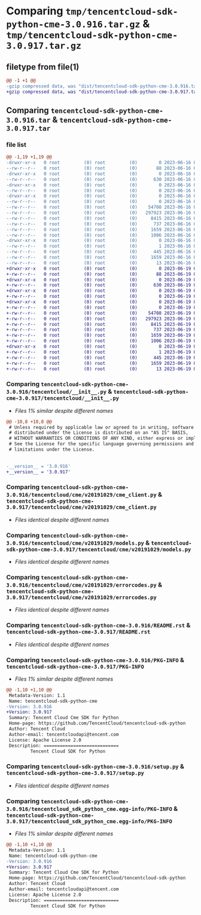 # Comparing `tmp/tencentcloud-sdk-python-cme-3.0.916.tar.gz` & `tmp/tencentcloud-sdk-python-cme-3.0.917.tar.gz`

## filetype from file(1)

```diff
@@ -1 +1 @@
-gzip compressed data, was "dist/tencentcloud-sdk-python-cme-3.0.916.tar", last modified: Fri Jun 16 00:30:43 2023, max compression
+gzip compressed data, was "dist/tencentcloud-sdk-python-cme-3.0.917.tar", last modified: Mon Jun 19 00:21:53 2023, max compression
```

## Comparing `tencentcloud-sdk-python-cme-3.0.916.tar` & `tencentcloud-sdk-python-cme-3.0.917.tar`

### file list

```diff
@@ -1,19 +1,19 @@
-drwxr-xr-x   0 root         (0) root         (0)        0 2023-06-16 00:30:43.000000 tencentcloud-sdk-python-cme-3.0.916/
--rw-r--r--   0 root         (0) root         (0)       88 2023-06-16 00:30:43.000000 tencentcloud-sdk-python-cme-3.0.916/setup.cfg
-drwxr-xr-x   0 root         (0) root         (0)        0 2023-06-16 00:30:43.000000 tencentcloud-sdk-python-cme-3.0.916/tencentcloud/
--rw-r--r--   0 root         (0) root         (0)      630 2023-06-16 00:30:43.000000 tencentcloud-sdk-python-cme-3.0.916/tencentcloud/__init__.py
-drwxr-xr-x   0 root         (0) root         (0)        0 2023-06-16 00:30:43.000000 tencentcloud-sdk-python-cme-3.0.916/tencentcloud/cme/
--rw-r--r--   0 root         (0) root         (0)        0 2023-06-16 00:30:43.000000 tencentcloud-sdk-python-cme-3.0.916/tencentcloud/cme/__init__.py
-drwxr-xr-x   0 root         (0) root         (0)        0 2023-06-16 00:30:43.000000 tencentcloud-sdk-python-cme-3.0.916/tencentcloud/cme/v20191029/
--rw-r--r--   0 root         (0) root         (0)        0 2023-06-16 00:30:43.000000 tencentcloud-sdk-python-cme-3.0.916/tencentcloud/cme/v20191029/__init__.py
--rw-r--r--   0 root         (0) root         (0)    54708 2023-06-16 00:30:43.000000 tencentcloud-sdk-python-cme-3.0.916/tencentcloud/cme/v20191029/cme_client.py
--rw-r--r--   0 root         (0) root         (0)   297923 2023-06-16 00:30:43.000000 tencentcloud-sdk-python-cme-3.0.916/tencentcloud/cme/v20191029/models.py
--rw-r--r--   0 root         (0) root         (0)     8415 2023-06-16 00:30:43.000000 tencentcloud-sdk-python-cme-3.0.916/tencentcloud/cme/v20191029/errorcodes.py
--rw-r--r--   0 root         (0) root         (0)      737 2023-06-16 00:30:43.000000 tencentcloud-sdk-python-cme-3.0.916/README.rst
--rw-r--r--   0 root         (0) root         (0)     1659 2023-06-16 00:30:43.000000 tencentcloud-sdk-python-cme-3.0.916/PKG-INFO
--rw-r--r--   0 root         (0) root         (0)     1006 2023-06-16 00:30:43.000000 tencentcloud-sdk-python-cme-3.0.916/setup.py
-drwxr-xr-x   0 root         (0) root         (0)        0 2023-06-16 00:30:43.000000 tencentcloud-sdk-python-cme-3.0.916/tencentcloud_sdk_python_cme.egg-info/
--rw-r--r--   0 root         (0) root         (0)        1 2023-06-16 00:30:43.000000 tencentcloud-sdk-python-cme-3.0.916/tencentcloud_sdk_python_cme.egg-info/dependency_links.txt
--rw-r--r--   0 root         (0) root         (0)      445 2023-06-16 00:30:43.000000 tencentcloud-sdk-python-cme-3.0.916/tencentcloud_sdk_python_cme.egg-info/SOURCES.txt
--rw-r--r--   0 root         (0) root         (0)     1659 2023-06-16 00:30:43.000000 tencentcloud-sdk-python-cme-3.0.916/tencentcloud_sdk_python_cme.egg-info/PKG-INFO
--rw-r--r--   0 root         (0) root         (0)       13 2023-06-16 00:30:43.000000 tencentcloud-sdk-python-cme-3.0.916/tencentcloud_sdk_python_cme.egg-info/top_level.txt
+drwxr-xr-x   0 root         (0) root         (0)        0 2023-06-19 00:21:53.000000 tencentcloud-sdk-python-cme-3.0.917/
+-rw-r--r--   0 root         (0) root         (0)       88 2023-06-19 00:21:53.000000 tencentcloud-sdk-python-cme-3.0.917/setup.cfg
+drwxr-xr-x   0 root         (0) root         (0)        0 2023-06-19 00:21:53.000000 tencentcloud-sdk-python-cme-3.0.917/tencentcloud/
+-rw-r--r--   0 root         (0) root         (0)      630 2023-06-19 00:21:53.000000 tencentcloud-sdk-python-cme-3.0.917/tencentcloud/__init__.py
+drwxr-xr-x   0 root         (0) root         (0)        0 2023-06-19 00:21:53.000000 tencentcloud-sdk-python-cme-3.0.917/tencentcloud/cme/
+-rw-r--r--   0 root         (0) root         (0)        0 2023-06-19 00:21:53.000000 tencentcloud-sdk-python-cme-3.0.917/tencentcloud/cme/__init__.py
+drwxr-xr-x   0 root         (0) root         (0)        0 2023-06-19 00:21:53.000000 tencentcloud-sdk-python-cme-3.0.917/tencentcloud/cme/v20191029/
+-rw-r--r--   0 root         (0) root         (0)        0 2023-06-19 00:21:53.000000 tencentcloud-sdk-python-cme-3.0.917/tencentcloud/cme/v20191029/__init__.py
+-rw-r--r--   0 root         (0) root         (0)    54708 2023-06-19 00:21:53.000000 tencentcloud-sdk-python-cme-3.0.917/tencentcloud/cme/v20191029/cme_client.py
+-rw-r--r--   0 root         (0) root         (0)   297923 2023-06-19 00:21:53.000000 tencentcloud-sdk-python-cme-3.0.917/tencentcloud/cme/v20191029/models.py
+-rw-r--r--   0 root         (0) root         (0)     8415 2023-06-19 00:21:53.000000 tencentcloud-sdk-python-cme-3.0.917/tencentcloud/cme/v20191029/errorcodes.py
+-rw-r--r--   0 root         (0) root         (0)      737 2023-06-19 00:21:53.000000 tencentcloud-sdk-python-cme-3.0.917/README.rst
+-rw-r--r--   0 root         (0) root         (0)     1659 2023-06-19 00:21:53.000000 tencentcloud-sdk-python-cme-3.0.917/PKG-INFO
+-rw-r--r--   0 root         (0) root         (0)     1006 2023-06-19 00:21:53.000000 tencentcloud-sdk-python-cme-3.0.917/setup.py
+drwxr-xr-x   0 root         (0) root         (0)        0 2023-06-19 00:21:53.000000 tencentcloud-sdk-python-cme-3.0.917/tencentcloud_sdk_python_cme.egg-info/
+-rw-r--r--   0 root         (0) root         (0)        1 2023-06-19 00:21:53.000000 tencentcloud-sdk-python-cme-3.0.917/tencentcloud_sdk_python_cme.egg-info/dependency_links.txt
+-rw-r--r--   0 root         (0) root         (0)      445 2023-06-19 00:21:53.000000 tencentcloud-sdk-python-cme-3.0.917/tencentcloud_sdk_python_cme.egg-info/SOURCES.txt
+-rw-r--r--   0 root         (0) root         (0)     1659 2023-06-19 00:21:53.000000 tencentcloud-sdk-python-cme-3.0.917/tencentcloud_sdk_python_cme.egg-info/PKG-INFO
+-rw-r--r--   0 root         (0) root         (0)       13 2023-06-19 00:21:53.000000 tencentcloud-sdk-python-cme-3.0.917/tencentcloud_sdk_python_cme.egg-info/top_level.txt
```

### Comparing `tencentcloud-sdk-python-cme-3.0.916/tencentcloud/__init__.py` & `tencentcloud-sdk-python-cme-3.0.917/tencentcloud/__init__.py`

 * *Files 1% similar despite different names*

```diff
@@ -10,8 +10,8 @@
 # Unless required by applicable law or agreed to in writing, software
 # distributed under the License is distributed on an "AS IS" BASIS,
 # WITHOUT WARRANTIES OR CONDITIONS OF ANY KIND, either express or implied.
 # See the License for the specific language governing permissions and
 # limitations under the License.
 
 
-__version__ = '3.0.916'
+__version__ = '3.0.917'
```

### Comparing `tencentcloud-sdk-python-cme-3.0.916/tencentcloud/cme/v20191029/cme_client.py` & `tencentcloud-sdk-python-cme-3.0.917/tencentcloud/cme/v20191029/cme_client.py`

 * *Files identical despite different names*

### Comparing `tencentcloud-sdk-python-cme-3.0.916/tencentcloud/cme/v20191029/models.py` & `tencentcloud-sdk-python-cme-3.0.917/tencentcloud/cme/v20191029/models.py`

 * *Files identical despite different names*

### Comparing `tencentcloud-sdk-python-cme-3.0.916/tencentcloud/cme/v20191029/errorcodes.py` & `tencentcloud-sdk-python-cme-3.0.917/tencentcloud/cme/v20191029/errorcodes.py`

 * *Files identical despite different names*

### Comparing `tencentcloud-sdk-python-cme-3.0.916/README.rst` & `tencentcloud-sdk-python-cme-3.0.917/README.rst`

 * *Files identical despite different names*

### Comparing `tencentcloud-sdk-python-cme-3.0.916/PKG-INFO` & `tencentcloud-sdk-python-cme-3.0.917/PKG-INFO`

 * *Files 1% similar despite different names*

```diff
@@ -1,10 +1,10 @@
 Metadata-Version: 1.1
 Name: tencentcloud-sdk-python-cme
-Version: 3.0.916
+Version: 3.0.917
 Summary: Tencent Cloud Cme SDK for Python
 Home-page: https://github.com/TencentCloud/tencentcloud-sdk-python
 Author: Tencent Cloud
 Author-email: tencentcloudapi@tencent.com
 License: Apache License 2.0
 Description: ============================
         Tencent Cloud SDK for Python
```

### Comparing `tencentcloud-sdk-python-cme-3.0.916/setup.py` & `tencentcloud-sdk-python-cme-3.0.917/setup.py`

 * *Files identical despite different names*

### Comparing `tencentcloud-sdk-python-cme-3.0.916/tencentcloud_sdk_python_cme.egg-info/PKG-INFO` & `tencentcloud-sdk-python-cme-3.0.917/tencentcloud_sdk_python_cme.egg-info/PKG-INFO`

 * *Files 1% similar despite different names*

```diff
@@ -1,10 +1,10 @@
 Metadata-Version: 1.1
 Name: tencentcloud-sdk-python-cme
-Version: 3.0.916
+Version: 3.0.917
 Summary: Tencent Cloud Cme SDK for Python
 Home-page: https://github.com/TencentCloud/tencentcloud-sdk-python
 Author: Tencent Cloud
 Author-email: tencentcloudapi@tencent.com
 License: Apache License 2.0
 Description: ============================
         Tencent Cloud SDK for Python
```

